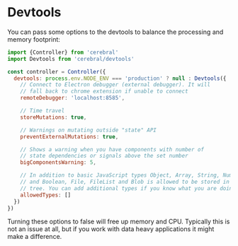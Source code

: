 # Devtools
You can pass some options to the devtools to balance the processing and memory footprint:

```js
import {Controller} from 'cerebral'
import Devtools from 'cerebral/devtools'

const controller = Controller({
  devtools: process.env.NODE_ENV === 'production' ? null : Devtools({
    // Connect to Electron debugger (external debugger). It will
    // fall back to chrome extension if unable to connect
    remoteDebugger: 'localhost:8585',

    // Time travel
    storeMutations: true,

    // Warnings on mutating outside "state" API
    preventExternalMutations: true,

    // Shows a warning when you have components with number of
    // state dependencies or signals above the set number  
    bigComponentsWarning: 5,

    // In addition to basic JavaScript types Object, Array, String, Number
    // and Boolean, File, FileList and Blob is allowed to be stored in state
    // tree. You can add additional types if you know what you are doing :)
    allowedTypes: []
  })
})
```

Turning these options to false will free up memory and CPU. Typically this is not an issue at all, but if you work with data heavy applications it might make a difference.
